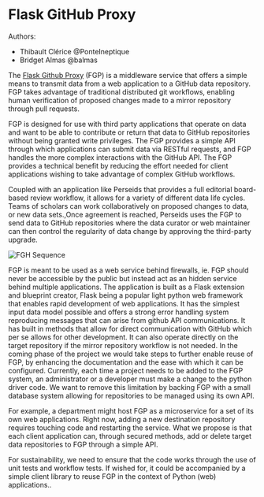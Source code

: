 # Flask GitHub Proxy

Authors:
* Thibault Clérice @PonteIneptique
* Bridget Almas @balmas

The [Flask Github Proxy](https://github.com/PonteIneptique/flask-github-proxy) (FGP) is a middleware service  that offers a simple  means to transmit data from a web application to a GitHub data repository. FGP takes advantage of traditional distributed git workflows, enabling human verification of proposed changes made to a mirror repository through pull requests. 

FGP is designed for use with third party applications that operate on data and want to be able to contribute or return that data to GitHub repositories without being granted write privileges.  The FGP provides a simple API through which applications can submit data via RESTful requests, and FGP handles the more complex interactions with the GitHub API. The FGP provides a technical benefit by reducing the effort needed for client applications wishing to take advantage of complex GitHub workflows.

Coupled with an application like Perseids that provides a full editorial board-based review workflow, it allows for a variety of different data life cycles. Teams of scholars can work collaboratively on proposed changes to data, or new data sets.,Once agreement is reached, Perseids uses the FGP to send data to GitHub repositories where the data curator or web maintainer can then control the regularity of data change by approving the third-party upgrade. 

![FGH Sequence](https://github.com/perseids-project/perseids_docs/blob/master/integrations/syriaca/flaskgithubproxy.png?raw=true)

FGP is meant to be used as a web service behind firewalls, ie. FGP should never be accessible by the public but instead  act as an hidden service behind multiple applications. The application is built as a Flask extension and blueprint creator, Flask being a popular light python web framework that enables rapid development of  web applications. It has the simplest input data model possible and offers a strong error handling system reproducing messages that can arise from github API communications. It has built in methods that allow for direct communication with GitHub which per se allows for other development. It can also operate directly on the target repository if the mirror repository workflow is not needed. 
In the coming phase of the project we would take steps to further enable reuse of FGP, by enhancing the documentation and the ease with which it can be configured. Currently, each time a project needs to be added to the FGP system, an administrator or a developer must make a change to the python driver code. We want to remove this limitation by backing FGP with a small database system allowing for repositories to be managed using its own API.

For example,  a department might host FGP as a microservice for a set of its own web applications. Right now, adding a new destination repository requires touching code and restarting the service. What we propose is that each client application can, through secured methods, add or delete target data repositories to FGP through a simple API.

For sustainability, we need to ensure that the code works through the use of unit tests and workflow tests. If wished for, it could be accompanied by a simple client library to reuse FGP in the context of Python (web) applications..
